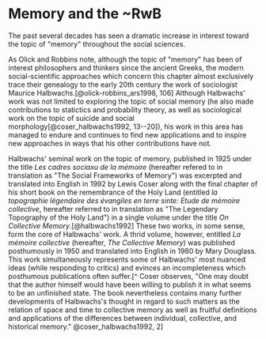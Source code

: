 # Memory and the ~RwB

The past several decades has seen a dramatic increase in interest toward the topic of "memory" throughout the social sciences. 

As Olick and Robbins note, although the topic of "memory" has been of interest philosophers and thinkers since the ancient Greeks, the modern social-scientific approaches which concern this chapter almost exclusively trace their genealogy to the early 20th century the work of sociologist Maurice Halbwachs.[@olick-robbins_ars1998, 106] Although Halbwachs' work was not limited to exploring the topic of social memory (he also made contributions to statictics and probability theory, as well as sociological work on the topic of suicide and social morphology[@coser_halbwachs1992, 13--20]), his work in this area has managed to endure and continues to find new applications and to inspire new approaches in ways that his other contributions have not. 

Halbwachs' seminal work on the topic of memory, published in 1925 under the title *Les cadres sociaxu de la mémoire* (hereafter refered to in translation as "The Social Frameworks of Memory") was excerpted and translated into English in 1992 by Lewis Coser along with the final chapter of his short book on the remembrance of the Holy Land (entitled *la topographie légendaire des évangiles en  terre sinte: Etude de mémoire collective*, hereafter referred to in translation as "The Legendary Topography of the Holy Land") in a single volume under the title *On Collective Memory*.[@halbwachs1992] These two works, in some sense, form the core of Halbwachs' work. A thrid volume, however, entitled *La mémoire collective* (hereafter, *The Collective Memory*) was published posthumously in 1950 and translated into English in 1980 by Mary Douglass. This work simultaneously represents some of Halbwachs' most nuanced ideas (while responding to critics) and evinces an incompleteness which posthumous publications often suffer.[^ Coser observes, "One may doubt that the author himself would have been willing to publish it in what seems to be an unfinished state. The book nevertheless contains many further developments of Halbwachs's thought in regard to such matters as the relation of space and time to collective memory as well as fruitful definitions and applications of the differences between individual, collective, and historical memory." @coser_halbwachs1992, 2]
